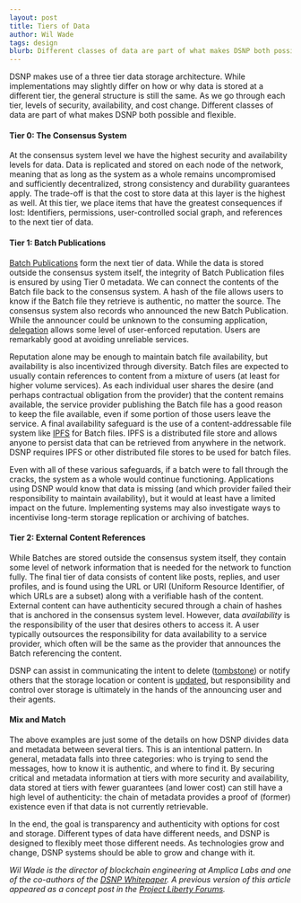 ```yaml
---
layout: post
title: Tiers of Data
author: Wil Wade
tags: design
blurb: Different classes of data are part of what makes DSNP both possible and flexible.
---
```


DSNP makes use of a three tier data storage architecture.
While implementations may slightly differ on how or why data is stored at a different tier, the general structure is still the same.
As we go through each tier, levels of security, availability, and cost change.
Different classes of data are part of what makes DSNP both possible and flexible.

#### Tier 0: The Consensus System

At the consensus system level we have the highest security and availability levels for data.
Data is replicated and stored on each node of the network, meaning that as long as the system as a whole remains uncompromised and sufficiently decentralized, strong consistency and durability guarantees apply.
The trade-off is that the cost to store data at this layer is the highest as well.
At this tier, we place items that have the greatest consequences if lost: Identifiers, permissions, user-controlled social graph, and references to the next tier of data.

#### Tier 1: Batch Publications

[Batch Publications](https://spec.dsnp.org/DSNP/BatchPublications.html) form the next tier of data.
While the data is stored outside the consensus system itself, the integrity of Batch Publication files is ensured by using Tier 0 metadata.
We can connect the contents of the Batch file back to the consensus system.
A hash of the file allows users to know if the Batch file they retrieve is authentic, no matter the source.
The consensus system also records who announced the new Batch Publication.
While the announcer could be unknown to the consuming application, [delegation](https://spec.dsnp.org/DSNP/Identity.html#delegation) allows some level of user-enforced reputation.
Users are remarkably good at avoiding unreliable services.

Reputation alone may be enough to maintain batch file availability, but availability is also incentivized through diversity.
Batch files are expected to usually contain references to content from a mixture of users (at least for higher volume services).
As each individual user shares the desire (and perhaps contractual obligation from the provider) that the content remains available, the service provider publishing the Batch file has a good reason to keep the file available, even if some portion of those users leave the service.
A final availability safeguard is the use of a content-addressable file system like [IPFS](https://ipfs.io/) for Batch files. IPFS is a distributed file store and allows anyone to persist data that can be retrieved from anywhere in the network.
DSNP requires IPFS or other distributed file stores to be used for batch files.

Even with all of these various safeguards, if a batch were to fall through the cracks, the system as a whole would continue functioning.
Applications using DSNP would know that data is missing (and which provider failed their responsibility to maintain availability), but it would at least have a limited impact on the future.
Implementing systems may also investigate ways to incentivise long-term storage replication or archiving of batches.

#### Tier 2: External Content References

While Batches are stored outside the consensus system itself, they contain some level of network information that is needed for the network to function fully.
The final tier of data consists of content like posts, replies, and user profiles, and is found using the URL or URI (Uniform Resource Identifier, of which URLs are a subset) along with a verifiable hash of the content.
External content can have authenticity secured through a chain of hashes that is anchored in the consensus system level.
However, data _availability_ is the responsibility of the user that desires others to access it.
A user typically outsources the responsibility for data availability to a service provider, which often will be the same as the provider that announces the Batch referencing the content.

DSNP can assist in communicating the intent to delete ([tombstone](https://spec.dsnp.org/DSNP/Types/Tombstone)) or notify others that the storage location or content is [updated](https://spec.dsnp.org/DSNP/Types/Update), but responsibility and control over storage is ultimately in the hands of the announcing user and their agents.

#### Mix and Match

The above examples are just some of the details on how DSNP divides data and metadata between several tiers.
This is an intentional pattern.
In general, metadata falls into three categories: who is trying to send the messages, how to know it is authentic, and where to find it.
By securing critical and metadata information at tiers with more security and availability, data stored at tiers with fewer guarantees (and lower cost) can still have a high level of authenticity: the chain of metadata provides a proof of (former) existence even if that data is not currently retrievable.

In the end, the goal is transparency and authenticity with options for cost and storage.
Different types of data have different needs, and DSNP is designed to flexibly meet those different needs.
As technologies grow and change, DSNP systems should be able to grow and change with it.

_Wil Wade is the director of blockchain engineering at Amplica Labs and one of the co-authors of the [DSNP Whitepaper](https://dsnp.org/dsnp_whitepaper.pdf). A previous version of this article appeared as a concept post in the [Project Liberty Forums](https://forums.projectliberty.io/)._
